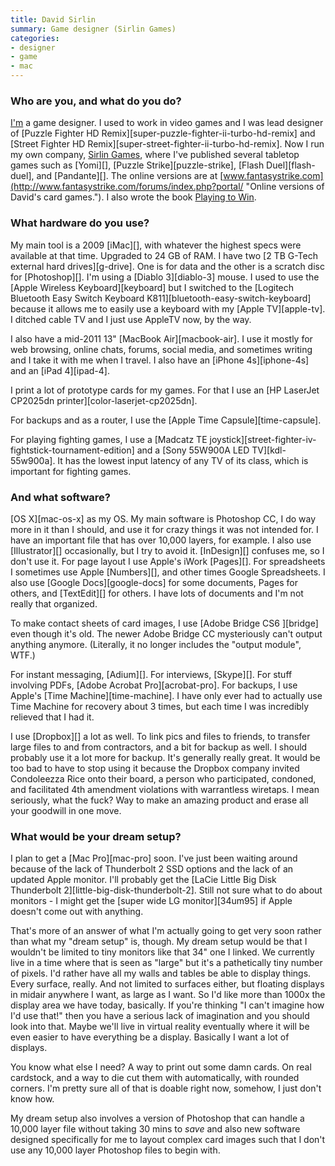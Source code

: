 ```yaml
---
title: David Sirlin
summary: Game designer (Sirlin Games)
categories:
- designer
- game
- mac
---
```


### Who are you, and what do you do?

[I'm](http://www.sirlin.net/ "David's website.") a game designer. I used to work in video games and I was lead designer of [Puzzle Fighter HD Remix][super-puzzle-fighter-ii-turbo-hd-remix] and [Street Fighter HD Remix][super-street-fighter-ii-turbo-hd-remix]. Now I run my own company, [Sirlin Games](http://www.sirlingames.com/ "David's game company."), where I've published several tabletop games such as [Yomi][], [Puzzle Strike][puzzle-strike], [Flash Duel][flash-duel], and [Pandante][]. The online versions are at [www.fantasystrike.com](http://www.fantasystrike.com/forums/index.php?portal/ "Online versions of David's card games."). I also wrote the book [Playing to Win](http://www.sirlin.net/ptw "David's book about games.").

### What hardware do you use?

My main tool is a 2009 [iMac][], with whatever the highest specs were available at that time. Upgraded to 24 GB of RAM. I have two [2 TB G-Tech external hard drives][g-drive]. One is for data and the other is a scratch disc for [Photoshop][]. I'm using a [Diablo 3][diablo-3] mouse. I used to use the [Apple Wireless Keyboard][keyboard] but I switched to the [Logitech Bluetooth Easy Switch Keyboard K811][bluetooth-easy-switch-keyboard] because it allows me to easily use a keyboard with my [Apple TV][apple-tv]. I ditched cable TV and I just use AppleTV now, by the way.

I also have a mid-2011 13" [MacBook Air][macbook-air]. I use it mostly for web browsing, online chats, forums, social media, and sometimes writing and I take it with me when I travel. I also have an [iPhone 4s][iphone-4s] and an [iPad 4][ipad-4].

I print a lot of prototype cards for my games. For that I use an [HP LaserJet CP2025dn printer][color-laserjet-cp2025dn].

For backups and as a router, I use the [Apple Time Capsule][time-capsule].

For playing fighting games, I use a [Madcatz TE joystick][street-fighter-iv-fightstick-tournament-edition] and a [Sony 55W900A LED TV][kdl-55w900a]. It has the lowest input latency of any TV of its class, which is important for fighting games.

### And what software?

[OS X][mac-os-x] as my OS. My main software is Photoshop CC, I do way more in it than I should, and use it for crazy things it was not intended for. I have an important file that has over 10,000 layers, for example. I also use [Illustrator][] occasionally, but I try to avoid it. [InDesign][] confuses me, so I don't use it. For page layout I use Apple's iWork [Pages][]. For spreadsheets I sometimes use Apple [Numbers][], and other times Google Spreadsheets. I also use [Google Docs][google-docs] for some documents, Pages for others, and [TextEdit][] for others. I have lots of documents and I'm not really that organized.

To make contact sheets of card images, I use [Adobe Bridge CS6 ][bridge] even though it's old. The newer Adobe Bridge CC mysteriously can't output anything anymore. (Literally, it no longer includes the "output module", WTF.)

For instant messaging, [Adium][]. For interviews, [Skype][]. For stuff involving PDFs, [Adobe Acrobat Pro][acrobat-pro]. For backups, I use Apple's [Time Machine][time-machine]. I have only ever had to actually use Time Machine for recovery about 3 times, but each time I was incredibly relieved that I had it.

I use [Dropbox][] a lot as well. To link pics and files to friends, to transfer large files to and from contractors, and a bit for backup as well. I should probably use it a lot more for backup. It's generally really great. It would be too bad to have to stop using it because the Dropbox company invited Condoleezza Rice onto their board, a person who participated, condoned, and facilitated 4th amendment violations with warrantless wiretaps. I mean seriously, what the fuck? Way to make an amazing product and erase all your goodwill in one move.

### What would be your dream setup?

I plan to get a [Mac Pro][mac-pro] soon. I've just been waiting around because of the lack of Thunderbolt 2 SSD options and the lack of an updated Apple monitor. I'll probably get the [LaCie Little Big Disk Thunderbolt 2][little-big-disk-thunderbolt-2]. Still not sure what to do about monitors - I might get the [super wide LG monitor][34um95] if Apple doesn't come out with anything.

That's more of an answer of what I'm actually going to get very soon rather than what my "dream setup" is, though. My dream setup would be that I wouldn't be limited to tiny monitors like that 34" one I linked. We currently live in a time where that is seen as "large" but it's a pathetically tiny number of pixels. I'd rather have all my walls and tables be able to display things. Every surface, really. And not limited to surfaces either, but floating displays in midair anywhere I want, as large as I want. So I'd like more than 1000x the display area we have today, basically. If you're thinking "I can't imagine how I'd use that!" then you have a serious lack of imagination and you should look into that. Maybe we'll live in virtual reality eventually where it will be even easier to have everything be a display. Basically I want a lot of displays.

You know what else I need? A way to print out some damn cards. On real cardstock, and a way to die cut them with automatically, with rounded corners. I'm pretty sure all of that is doable right now, somehow, I just don't know how.

My dream setup also involves a version of Photoshop that can handle a 10,000 layer file without taking 30 mins to *save* and also new software designed specifically for me to layout complex card images such that I don't use any 10,000 layer Photoshop files to begin with.
